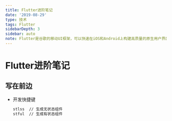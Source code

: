 ```yaml
---
title: Flutter进阶笔记
date: '2019-08-29'
type: 技术
tags: Flutter
sidebarDepth: 3
sidebar: auto
note: Flutter是谷歌的移动UI框架，可以快速在iOS和Android上构建高质量的原生用户界面。 Flutter可以与现有的代码一起工作。在全世界，Flutter正在被越来越多的开发者和组织使用，并且Flutter是完全免费、开源的。
---
```


# Flutter进阶笔记

## 写在前边

* 开发快捷键

  ```bash
  stlss  // 生成无状态组件
  stful  // 生成有状态组件
  ```

  